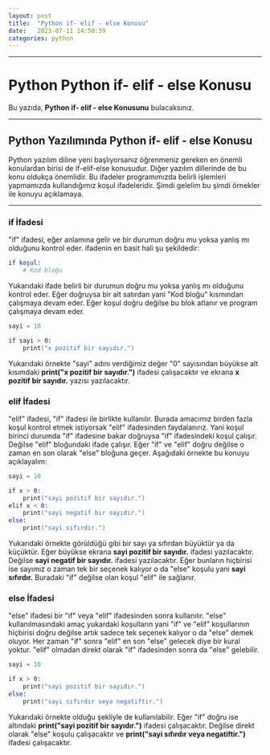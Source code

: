 ```yaml
---
layout: post
title:  "Python if- elif - else Konusu"
date:   2023-07-11 14:50:39
categories: python
---
```


---
# Python Python if- elif - else Konusu

Bu yazıda, **Python if- elif - else Konusunu** bulacaksınız.

---
## Python Yazılımında Python if- elif - else Konusu
Python yazılım diline yeni başlıyorsanız öğrenmeniz gereken en önemli konulardan birisi de if-elif-else konusudur. Diğer yazılım dillerinde de bu konu oldukça önemlidir. 
Bu ifadeler programımızda belirli işlemleri yapmamızda kullandığımız koşul ifadeleridir. Şimdi gelelim bu şimdi örnekler ile konuyu açıklamaya. 

---
### if İfadesi
"if" ifadesi, eğer anlamına gelir ve bir durumun doğru mu yoksa yanlış mı olduğunu kontrol eder. ifadenin en basit hali şu şekildedir:

```s
if koşul:
    # Kod bloğu
```
Yukarıdaki ifade belirli bir durumun doğru mu yoksa yanlış mı olduğunu kontrol eder. Eğer doğruysa bir alt satırdan yani "Kod bloğu"
kısmından çalışmaya devam eder. Eğer koşul doğru değilse bu blok atlanır ve program çalışmaya devam eder.

```s
sayi = 10

if sayi > 0:
    print("x pozitif bir sayıdır.")

```
Yukarıdaki örnekte "sayi" adını verdiğimiz değer "0" sayısından büyükse alt kısımdaki **print("x pozitif bir sayıdır.")** ifadesi çalışacaktır ve ekrana **x pozitif bir sayıdır.**
yazısı yazılacaktır. 

### elif İfadesi
"elif" ifadesi, "if" ifadesi ile birlikte kullanılır. Burada amacımız birden fazla koşul kontrol etmek istiyorsak "elif" ifadesinden faydalanırız.
Yani koşul birinci durumda "if" ifadesine bakar doğruysa "if" ifadesindeki koşul çalışır. Değilse "elif" bloğundaki ifade çalışır. Eğer "if" ve "elif" doğru değilse
o zaman en son olarak "else" bloğuna geçer. Aşağıdaki örnekte bu konuyu açıklayalım:

```s
sayi = 10

if x > 0:
    print("sayi pozitif bir sayıdır.")
elif x < 0:
    print("sayi negatif bir sayıdır.")
else:
    print("sayi sıfırdır.")
```

Yukarıdaki örnekte görüldüğü gibi bir sayı ya sıfırdan büyüktür ya da küçüktür. Eğer büyükse ekrana **sayi pozitif bir sayıdır.**
ifadesi yazılacaktır. Değilse **sayi negatif bir sayıdır.** ifadesi yazılacaktır. Eğer bunların hiçbirisi ise sayımız o zaman tek bir seçenek kalıyor
o da "else" koşulu yani **sayi sıfırdır.** Buradaki "if" değilse olan koşul "elif" ile sağlanır.

### else İfadesi
"else" ifadesi bir "if" veya "elif" ifadesinden sonra kullanılır. "else" kullanılmasındaki amaç yukardaki koşulların yani "if" ve "elif" koşullarının hiçbirisi doğru değilse 
artık sadece tek seçenek kalıyor o da "else" demek oluyor. Her zaman "if" sonra "elif" en son "else" gelecek diye bir kural yoktur.
"elif" olmadan direkt olarak "if" ifadesinden sonra da "else" gelebilir.

```s
sayi = 10

if x > 0:
    print("sayi pozitif bir sayıdır.")
else:
    print("sayi sıfırdır veya negatiftir.")
```
Yukarıdaki örnekte olduğu şekliyle de kullanılabilir. Eğer "if" doğru ise altındaki **print("sayi pozitif bir sayıdır.")** ifadesi çalışacaktır. Değilse 
direkt olarak "else" koşulu çalışacaktır ve **print("sayi sıfırdır veya negatiftir.")** ifadesi çalışacaktır.
